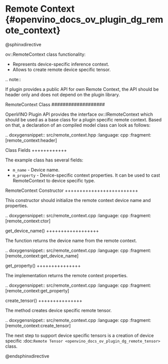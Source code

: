 # Remote Context {#openvino_docs_ov_plugin_dg_remote_context}

@sphinxdirective

ov::RemoteContext class functionality:

* Represents device-specific inference context.
* Allows to create remote device specific tensor.

.. note::  

   If plugin provides a public API for own Remote Context, the API should be header only and does not depend on the plugin library.


RemoteContext Class
###################

OpenVINO Plugin API provides the interface ov::IRemoteContext which should be used as a base class for a plugin specific remote context. Based on that, a declaration of an compiled model class can look as follows: 

.. doxygensnippet:: src/remote_context.hpp
   :language: cpp
   :fragment: [remote_context:header]

Class Fields
++++++++++++

The example class has several fields:

* `m_name` - Device name.
* `m_property` - Device-specific context properties. It can be used to cast RemoteContext to device specific type.

RemoteContext Constructor
+++++++++++++++++++++++++

This constructor should initialize the remote context device name and properties.

.. doxygensnippet:: src/remote_context.cpp
   :language: cpp
   :fragment: [remote_context:ctor]

get_device_name()
++++++++++++++++++

The function returns the device name from the remote context.

.. doxygensnippet:: src/remote_context.cpp
   :language: cpp
   :fragment: [remote_context:get_device_name]

get_property()
+++++++++++++++

The implementation returns the remote context properties.

.. doxygensnippet:: src/remote_context.cpp
   :language: cpp
   :fragment: [remote_context:get_property]

create_tensor()
+++++++++++++++

The method creates device specific remote tensor.

.. doxygensnippet:: src/remote_context.cpp
   :language: cpp
   :fragment: [remote_context:create_tensor]

The next step to support device specific tensors is a creation of device specific :doc:`Remote Tensor <openvino_docs_ov_plugin_dg_remote_tensor>` class.

@endsphinxdirective

